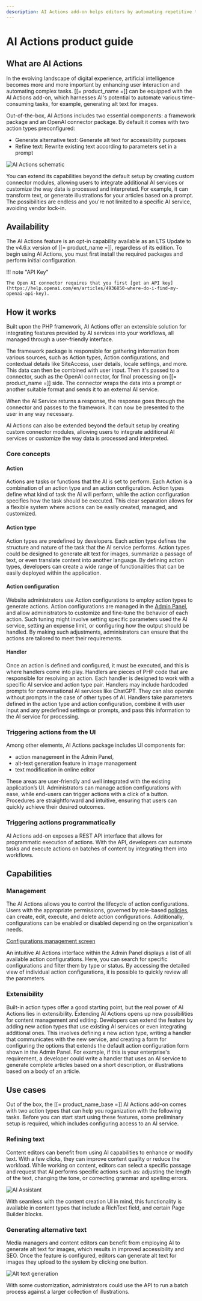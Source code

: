 ```yaml
---
description: AI Actions add-on helps editors by automating repetitive tasks.
---
```


# AI Actions product guide

## What are AI Actions

In the evolving landscape of digital experience, artificial intelligence becomes more and more important by enhancing user interaction and automating complex tasks.
[[= product_name =]] can be equipped with the AI Actions add-on, which harnesses AI's potential to automate various time-consuming tasks, for example, generating alt text for images.

Out-of-the-box, AI Actions includes two essential components: a framework package and an OpenAI connector package.
By default it comes with two action types preconfigured:

- Generate alternative text: Generate alt text for accessibility purposes
- Refine text: Rewrite existing text according to parameters set in a prompt

![AI Actions schematic](<img/guide_AI Actions.png>)

You can extend its capabilities beyond the default setup by creating custom connector modules, allowing users to integrate additional AI services or customize the way data is processed and interpreted.
For example, it can transform text, or generate illustrations for your articles based on a prompt.
The possibilities are endless and you're not limited to a specific AI service, avoiding vendor lock-in.

## Availability

The AI Actions feature is an opt-in capability available as an LTS Update to the v4.6.x version of [[= product_name =]], regardless of its edition.
To begin using AI Actions, you must first install the required packages and perform initial configuration.

!!! note "API Key"

    The Open AI connector requires that you first [get an API key](https://help.openai.com/en/articles/4936850-where-do-i-find-my-openai-api-key).

## How it works

Built upon the PHP framework, AI Actions offer an extensible solution for integrating features provided by AI services into your workflows, all managed through a user-friendly interface.

The framework package is responsible for gathering information from various sources, such as Action types, Action configurations, and contextual details like SiteAccess, user details, locale settings, and more.
This data can then be combined with user input.
Then it's passed to a connector, such as the OpenAI connector, for final processing on [[= product_name =]] side.
The connector wraps the data into a prompt or another suitable format and sends it to an external AI service.

When the AI Service returns a response, the response goes through the connector and passes to the framework.
It can now be presented to the user in any way necessary.

AI Actions can also be extended beyond the default setup by creating custom connector modules, allowing users to integrate additional AI services or customize the way data is processed and interpreted.

### Core concepts

#### Action

Actions are tasks or functions that the AI is set to perform.
Each Action is a combination of an action type and an action configuration.
Action types define what kind of task the AI will perform, while the action configuration specifies how the task should be executed.
This clear separation allows for a flexible system where actions can be easily created, managed, and customized.

#### Action type

Action types are predefined by developers.
Each action type defines the structure and nature of the task that the AI service performs.
Action types could be designed to generate alt text for images, summarize a passage of text, or even translate content into another language.
By defining action types, developers can create a wide range of functionalities that can be easily deployed within the application.

#### Action configuration

Website administrators use Action configurations to employ action types to generate actions.
Action configurations are managed in the [Admin Panel](admin_panel.md), and allow administrators to customize and fine-tune the behavior of each action.
Such tuning might involve setting specific parameters used the AI service, setting an expense limit, or configuring how the output should be handled.
By making such adjustments, administrators can ensure that the actions are tailored to meet their requirements.

#### Handler

Once an action is defined and configured, it must be executed, and this is where handlers come into play.
Handlers are pieces of PHP code that are responsible for resolving an action.
Each handler is designed to work with a specific AI service and action type pair.
Handlers may include hardcoded prompts for conversational AI services like ChatGPT.
They can also operate without prompts in the case of other types of AI.
Handlers take parameters defined in the action type and action configuration, combine it with user input and any predefined settings or prompts, and pass this information to the AI service for processing.

### Triggering actions from the UI

Among other elements, AI Actions package includes UI components for:

- action management in the Admin Panel,
- alt-text generation feature in image management
- text modification in online editor

These areas are user-friendly and well integrated with the existing application’s UI.
Administrators can manage action configurations with ease, while end-users can trigger actions with a click of a button.
Procedures are straightforward and intuitive, ensuring that users can quickly achieve their desired outcomes.

### Triggering actions programmatically

AI Actions add-on exposes a REST API interface that allows for programmatic execution of actions.
With the API, developers can automate tasks and execute actions on batches of content by integrating them into workflows.
<!---By issuing commands through the API, developers can trigger actions based on external events:
...--->

## Capabilities

### Management

The AI Actions allows you to control the lifecycle of action configurations.
Users with the appropriate permissions, governed by role-based [policies](policies.md#ai-actions), can create, edit, execute, and delete action configurations.
Additionally, configurations can be enabled or disabled depending on the organization's needs.

[Configurations management screen](ai_actions_list.md)

An intuitive AI Actions interface within the Admin Panel displays a list of all available action configurations.
Here, you can search for specific configurations and filter them by type or status.
By accessing the detailed view of individual action configurations, it is possible to quickly review all the parameters.

### Extensibility

Built-in action types offer a good starting point, but the real power of AI Actions lies in extensibility.
Extending AI Actions opens up new possibilities for content management and editing.
Developers can extend the feature by adding new action types that use existing AI services or even integrating additional ones.
This involves defining a new action type, writing a handler that communicates with the new service, and creating a form for configuring the options that extends the default action configuration form shown in the Admin Panel.
For example, if this is your enterprise's requirement, a developer could write a handler that uses an AI service to generate complete articles based on a short description, or illustrations based on a body of an article.

## Use cases

Out of the box, the [[= product_name_base =]] AI Actions add-on comes with two action types that can help you roganization with the following tasks.
Before you can start start using these features, some preliminary setup is required, which includes configuring access to an AI service.

### Refining text

Content editors can benefit from using AI capabilities to enhance or modify text.
With a few clicks, they can improve content quality or reduce the workload.
While working on content, editors can select a specific passage and request that AI performs specific actions such as: adjusting the length of the text, changing the tone, or correcting grammar and spelling errors.

![AI Assistant](img/ai_assistant.png)

With seamless with the content creation UI in mind, this functionality is available in content types that include a RichText field, and certain Page Builder blocks.

### Generating alternative text

Media managers and content editors can benefit from employing AI to generate alt text for images, which results in improved accessibility and SEO.
Once the feature is configured, editors can generate alt text for images they upload to the system by clicking one button.

![Alt text generation](img/alt_text_use_ai.png)

With some customization, administrators could use the API to run a batch process against a larger collection of illustrations.